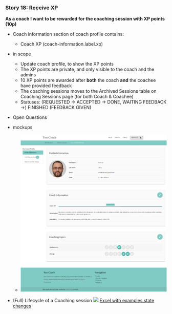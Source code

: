 ### Story 18: Receive XP
**As a coach I want to be rewarded for the coaching session with XP points (10p)**
     
 - Coach information section of coach profile contains:
      - Coach XP (coach-information.label.xp)

 - in scope
      - Update coach profile, to show the XP points
      - The XP points are private, and only visible to the coach and the admins
      - 10 XP points are awarded after **both** the coach **and** the coachee have provided feedback
      - The coaching sessions moves to the Archived Sessions table on Coaching Sessions page (for both Coach & Coachee)
      - Statuses: (REQUESTED -> ACCEPTED -> DONE, WAITING FEEDBACK ->) FINISHED (FEEDBACK GIVEN)
     
  - Open Questions


 - mockups
     - ![coach-profile](../img/my-coach-profile.png)
 
- (Full) Lifecycle of a Coaching session
[![](https://mermaid.ink/img/eyJjb2RlIjoic3RhdGVEaWFncmFtXG5cblx0WypdIC0tPiBSRVFVRVNURUQ6IHJlcXVlc3Qgc2Vzc2lvblxuXHRSRVFVRVNURUQgLS0-IFsqXSA6IEF1dG9tYXRpY2FsbHkgY2xvc2VkXG4gICAgUkVRVUVTVEVEIC0tPiBbKl0gOiBDYW5jZWxsZWQgYnkgQ29hY2hlZVxuICAgIFJFUVVFU1RFRCAtLT4gQUNDRVBURUQ6IEFjY2VwdFxuICAgIEFDQ0VQVEVEIC0tPiBET05FX1dBSVRJTkdfRkVFREJBQ0s6IChhdXRvbWF0aWMpXG4gICAgUkVRVUVTVEVEIC0tPiBbKl0gOiBEZWNsaW5lXG4gICAgRE9ORV9XQUlUSU5HX0ZFRURCQUNLIC0tPiBbKl06IEZlZWRiYWNrIHByb3ZpZGVkXG4gICAgQUNDRVBURUQgLS0-IFsqXTogQ2FuY2VsbGVkIGJ5IENvYWNoXG4gICAgQUNDRVBURUQgLS0-IFsqXTogQ2FuY2VsbGVkIGJ5IENvYWNoZWVcblx0XHRcdFx0XHQiLCJtZXJtYWlkIjp7InRoZW1lIjoiZGVmYXVsdCJ9LCJ1cGRhdGVFZGl0b3IiOmZhbHNlfQ)](https://mermaid-js.github.io/mermaid-live-editor/#/edit/eyJjb2RlIjoic3RhdGVEaWFncmFtXG5cblx0WypdIC0tPiBSRVFVRVNURUQ6IHJlcXVlc3Qgc2Vzc2lvblxuXHRSRVFVRVNURUQgLS0-IFsqXSA6IEF1dG9tYXRpY2FsbHkgY2xvc2VkXG4gICAgUkVRVUVTVEVEIC0tPiBbKl0gOiBDYW5jZWxsZWQgYnkgQ29hY2hlZVxuICAgIFJFUVVFU1RFRCAtLT4gQUNDRVBURUQ6IEFjY2VwdFxuICAgIEFDQ0VQVEVEIC0tPiBET05FX1dBSVRJTkdfRkVFREJBQ0s6IChhdXRvbWF0aWMpXG4gICAgUkVRVUVTVEVEIC0tPiBbKl0gOiBEZWNsaW5lXG4gICAgRE9ORV9XQUlUSU5HX0ZFRURCQUNLIC0tPiBbKl06IEZlZWRiYWNrIHByb3ZpZGVkXG4gICAgQUNDRVBURUQgLS0-IFsqXTogQ2FuY2VsbGVkIGJ5IENvYWNoXG4gICAgQUNDRVBURUQgLS0-IFsqXTogQ2FuY2VsbGVkIGJ5IENvYWNoZWVcblx0XHRcdFx0XHQiLCJtZXJtYWlkIjp7InRoZW1lIjoiZGVmYXVsdCJ9LCJ1cGRhdGVFZGl0b3IiOmZhbHNlfQ)
[Excel with examples state changes](youcoach-examples-state-changes.xlsx)